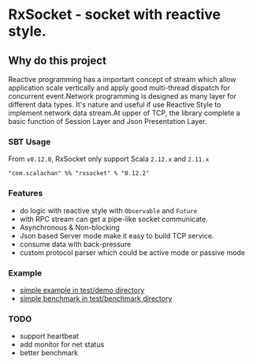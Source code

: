 # RxSocket - socket with reactive style.

## Why do this project
Reactive programming has a important concept of stream which allow application scale vertically and apply good multi-thread dispatch for concurrent event.Network programming is designed as many layer for different data types. It's nature and useful if use Reactive Style to implement network data stream.At upper of TCP, the library complete a basic function of Session Layer and Json Presentation Layer.

### SBT Usage
From `v0.12.0`, RxSocket only support Scala `2.12.x` and `2.11.x`
```
"com.scalachan" %% "rxsocket" % "0.12.2"
```

### Features
- do logic with reactive style with `Observable` and `Future`
- with RPC stream can get a pipe-like socket communicate.
- Asynchronous & Non-blocking
- Json based Server mode make it easy to build TCP service.
- consume data with back-pressure
- custom protocol parser which could be active mode or passive mode

### Example
- [simple example in test/demo directory](https://github.com/LoranceChen/RxSocket/tree/master/src/test/scala/demo)
- [simple benchmark in test/benchmark directory](https://github.com/LoranceChen/RxSocket/tree/master/src/test/scala/benchmark)

### TODO
- support heartbeat
- add monitor for net status
- better benchmark
